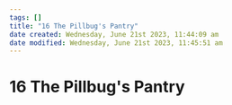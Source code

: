 ```yaml
---
tags: []
title: "16 The Pillbug's Pantry"
date created: Wednesday, June 21st 2023, 11:44:09 am
date modified: Wednesday, June 21st 2023, 11:45:51 am
---
```


# 16 The Pillbug's Pantry
